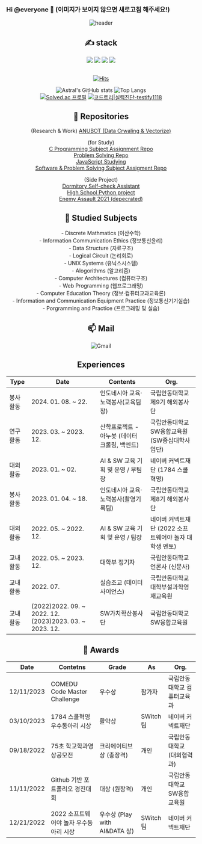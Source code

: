 ### Hi @everyone 👋 (이미지가 보이지 않으면 새로고침 해주세요!)

<div align=center>
 
![header](https://capsule-render.vercel.app/api?type=waving&color=auto&height=300&section=header&text=Testify&fontSize=90&animation=fadeIn&fontAlignY=38&desc=To%20be%20the%20Nice%20%Teacher&descAlignY=60&descAlign=62)
 
<div align=center><h2>✍ stack </h2></div>
<img src="https://img.shields.io/badge/C-A8B9CC?style=for-the-badge&logo=c&logoColor=white">
<img src="https://img.shields.io/badge/Python-3776AB?style=for-the-badge&logo=Python&logoColor=black">
<img src="https://img.shields.io/badge/java-%23ED8B00.svg?style=for-the-badge&logo=openjdk&logoColor=white">
<img src="https://img.shields.io/badge/javascript-%23323330.svg?style=for-the-badge&logo=javascript&logoColor=%23F7DF1E">

<div align=center><h2></h2></div>
 
[![Hits](https://hits.seeyoufarm.com/api/count/incr/badge.svg?url=https%3A%2F%2Fgithub.com%2FAstralEUD&count_bg=%2379C83D&title_bg=%23555555&icon=&icon_color=%23E7E7E7&title=hits&edge_flat=false)](https://hits.seeyoufarm.com)
 
![Astral's GitHub stats](http://github-readme-stats-astraleud.vercel.app/api?username=AstralEUD&count_private=true)
![Top Langs](http://github-readme-stats-astraleud.vercel.app/api/top-langs/?username=AstralEUD&layout=compact) <br/>
[![Solved.ac 프로필](http://mazassumnida.wtf/api/v2/generate_badge?boj=testify1118)](https://solved.ac/testify1118)
[![코드트리|실력진단-testify1118](https://banner.codetree.ai/v1/banner/testify1118)](https://www.codetree.ai/profiles/testify1118)
<br>

<div align=center><h2>💬 Repositories </h2></div>

(Research & Work)
[ANUBOT (Data Crwaling & Vectorize)](https://github.com/ANU-CE/anubot-data-crawling) <br/>

 (for Study) <br/>
[C Programming Subject Assignment Repo](https://github.com/AstralEUD/C-Programming-Practice) <br/>
[Problem Solving Repo](https://github.com/AstralEUD/Bakjoon-practice)<br/>
[JavaScript Studying](https://github.com/AstralEUD/js-study) <br/>
[Software & Problem Solving Subject Assigment Repo](https://github.com/AstralEUD/Software-and-Problem-Solving-Subject)<br/>
 
 (Side Project)<br/>
[Dormitory Self-check Assistant](https://github.com/AstralEUD/anu_dorm_selfcheck) <br/>
[High School Python project](https://github.com/AstralEUD/High_schhol_pythons) <br/>
[Enemy Assault 2021 (depecrated)](https://github.com/AstralEUD/Enemy-Assault-2021) <br/>


<div align=center><h2>📝 Studied Subjects </h2></div>
 - Discrete Mathmatics (이산수학) <br/>
 - Information Communication Ethics (정보통신윤리) <br/>
 - Data Structure (자료구조) <br/>
 - Logical Circuit (논리회로) <br/>
 - UNIX Systems (유닉스시스템) <br/>
 - Alogorithms (알고리즘) <br/>
 - Computer Architectures (컴퓨터구조) <br/>
 - Web Programming (웹프로그래밍) <br/>
 - Computer Education Theory (정보·컴퓨터교과교육론) <br/>
 - Information and Communication Equipment Practice (정보통신기기실습) <br/>
 - Porgramming and Practice (프로그래밍 및 실습) <br/>
 
 <div align=center><h2>📫 Mail </h2></div>
 
![Gmail](https://img.shields.io/badge/Gmail-d14836?style=flat-square&logo=Gmail&logoColor=white&link=mailto:testify1118@gmail.com")

 <!-- Table https://www.tablesgenerator.com/markdown_tables -->
 <!--| 교내활동 | 2023. 03. ~        | 산학프로젝트 (아누봇) 보조연구원 | 국립안동대학교 SW융합교육원 |-->
<div align=center><h2>Experiences </h2></div>
 
| Type               | Date                  | Contents                                 | Org.                                  |
|--------------------|-----------------------|------------------------------------------|---------------------------------------|
| 봉사활동          | 2024. 01. 08. ~ 22.    | 인도네시아 교육·노력봉사(교육팀장)       | 국립안동대학교 제9기 해외봉사단              |
| 연구활동     | 2023. 03. ~    2023. 12.       | 산학프로젝트 - 아누봇 (데이터 크롤링, 백엔드)               | 국립안동대학교 SW융합교육원 (SW중심대학사업단)                  |
| 대외활동 | 2023. 01. ~  02.        | AI & SW 교육 기획 및 운영 / 부팀장 | 네이버 커넥트재단 (1784 스쿨혁명)|
| 봉사활동          | 2023. 01. 04. ~ 18.   | 인도네시아 교육·노력봉사(촬영기록팀)       | 국립안동대학교 제8기 해외봉사단              |
| 대외활동 | 2022. 05. ~ 2022. 12. | AI & SW 교육 기획 및 운영 / 팀장| 네이버 커넥트재단 (2022 소프트웨어야 놀자 대학생 멘토)|
| 교내활동     | 2022. 05. ~ 2023. 12.          | 대학부 정기자               | 국립안동대학교 언론사 (신문사)                  |
| 교내활동     | 2022. 07.             | 실습조교 (데이터사이언스)                     | 국립안동대학교 대학부설과학영재교육원 |
| 교내활동     | (2022)2022. 09. ~ 2022. 12. (2023)2023. 03. ~ 2023. 12. | SW가치확산봉사단               | 국립안동대학교 SW융합교육원            |


 
 <div align=center><h2>🥇 Awards </h2></div>
 
 | Date       | Contetns                                          | Grade                                 | As                         | Org.                             |
|------------|---------------------------------------------------|---------------------------------------|----------------------------|----------------------------------|
| 12/11/2023 | COMEDU Code Master Challenge    | 우수상                    | 참가자           | 국립안동대학교 컴퓨터교육과         |
| 03/10/2023 | 1784 스쿨혁명 우수동아리 시상    | 활약상                    | SWitch팀           | 네이버 커넥트재단         |
| 09/18/2022 | 75초 학교학과영상공모전 | 크리에이티브상 (총장격)         | 개인 | 국립안동대학교 (대외협력과)                             |
| 11/11/2022 | Github 기반 포트폴리오 경진대회                 | 대상 (원장격) | 개인                   | 국립안동대학교 SW융합교육원 |
| 12/21/2022 | 2022 소프트웨어야 놀자 우수동아리 시상                | 우수상 (Play with AI&DATA 상)  | SWitch팀           | 네이버 커넥트재단   |

<!-- Special Thx to HarimKang, for the table contents -->
